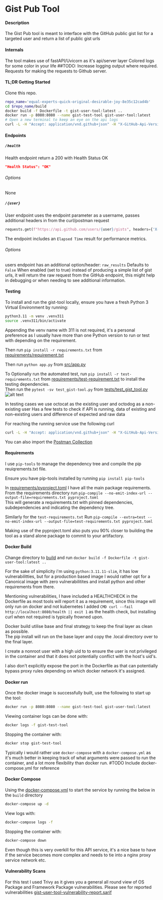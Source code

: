 # Gist Pub Tool

#### Description
The Gist Pub tool is meant to interface with the GitHub public gist list for a targeted user and return a list of public gist urls


#### Internals
The tool makes use of fastAPI/Uvicorn as it's api/server layer
Colored logs for some color in your life ##TODO: Increase logging output where required.
Requests for making the requests to Github server.


#### TL;DR Getting Started
Clone this repo.  
```bash
repo_name='equal-experts-quick-original-desirable-joy-8e35c12cad4b'
cd $repo_name/build
docker build -f Dockerfile -t gist-user-tool:latest ..
docker run -p 8080:8080 --name gist-test-tool gist-user-tool:latest
# Open a new terminal to keep an eye on the api logs
curl -L -H "Accept: application/vnd.github+json" -H "X-GitHub-Api-Version: 2022-11-28" -H "raw_results: false" http://0.0.0.0:8080/octocat

```


#### Endpoints
##### `/health`
Health endpoint return a 200 with Health Status OK
```json
"Health Status": "OK"
```
###### Options
None


##### `/{user}`
User endpoint uses the endpoint parameter as a username, passes additional headers in from the curl/postman request
```python
requests.get(f"https://api.github.com/users/{user}/gists", headers={'X-GitHub-Api-Version': git_api_version, 'accept': accept, 'Authorization': authorisation_token})
```
The endpoint includes an `Elapsed Time` result for performance metrics.

###### Options
users endpoint has an additional option/header:
`raw_results` Defaults to `False`
When enabled (set to true) instead of producing a simple list of gist urls, it will return the raw request from the GitHub endpoint, this might help in debugging or when needing to see additional information.


#### Testing
To install and run the gist-tool locally, ensure you have a fresh Python 3 Virtual Environment by running:
```bash
python3.11 -m venv .venv311
source .venv311/bin/activate
```
Appending the venv name with 311 is not required, it's a personal preference as I usually have more than one Python version to run or test with depending on the requirement.

Then run `pip install -r requirements.txt` from [requirements/requirement.txt](../requirements/requirements.txt)

Then run `python app.py` from [src/app.py](../src/app.py)

To Optionally run the automated test, run `pip install -r test-requirements.txt` from [requirements/test-requirement.txt](../requirements/test-requirements.txt) to install the testing dependencies.  
Then run the `pytest -sv test_gist-tool.py` from [tests/test_gist_tool.py](../tests/test_gist-tool.py)
![alt text](test_results.png)

In testing cases we use octocat as the existing user and octodog as a non-existing user
Has a few tests to check if API is running, data of existing and non-existing users and difference of expected and raw data

For reaching the running service use the following curl
```bash
curl -L -H "Accept: application/vnd.github+json" -H "X-GitHub-Api-Version: 2022-11-28" -H "raw_results: False" http://0.0.0.0:8080/<user>
```

You can also import the [Postman Collection](../tests/Project.postman_collection.json)


#### Requirements
I use `pip-tools` to manage the dependency tree and compile the pip reuiqrements.txt file.  

Ensure you have pip-tools installed by running `pip install pip-tools`  

In [requirements/pyproject.toml](../requirements/pyproject.toml) I have all the main package requirements.
From the requirements directory run `pip-compile --no-emit-index-url --output-file=requirements.txt pyproject.toml`  
This will generate a requirements.txt with pinned dependencies, subdependencies and indicating the dependency tree.  

Similarly for the `test-requirements.txt`
Run `pip-compile --extra=test --no-emit-index-url --output-file=test-requirements.txt pyproject.toml`

Making use of the pyproject.toml also puts you 90% closer to building the tool as a stand alone package to commit to your artifactory.  


#### Docker Build

Change directory to [build](../build/) and run `docker build -f Dockerfile -t gist-user-tool:latest ..`

For the sake of simplicity i'm using `python:3.11.11-slim`, it has low vulnerabilitties, but for a production based image I would rather opt for a Canonical image with zero vulnerabilitites and install python and other requirements from there.  

Mentioning vulnerabilities, I have included a HEALTHCHECK in the Dockerfile as most tools will report it as a requirement, since this image will only run on docker and not kubernetes I added `CMD curl --fail http://localhost:8080/health || exit 1` as the health check, but installing curl when not required is typically frowned upon.  

Docker build utilise base and final strategy to keep the final layer as clean as possible.  
The pip install will run on the base layer and copy the .local directory over to the final layer.  

I create a nonroot user with a high uid to to ensure the user is not privileged in the container and that it does not potentially conflict with the host's uid's.  

I also don't explicitly expose the port in the Dockerfile as that can potentially bypass proxy rules depending on which docker network it's assigned.

#### Docker run
Once the docker image is successfully built, use the following to start up the tool:
```bash
docker run -p 8080:8080 --name gist-test-tool gist-user-tool:latest
```

Viewing container logs can be done with:
```bash
docker logs -f gist-test-tool
```

Stopping the container with:
```bash
docker stop gist-test-tool
```

Typically i would rather use `docker-compose` with a `docker-compose.yml` as it's much better in keeping track of what arguments were passed to run the container, and a lot more flexibility than docker run.
#TODO Include docker-compose.yml for reference

#### Docker Compose
Using the [docker-compose.yml](../build/docker-compose.yml) to start the service by running the below in the `build` directory
```bash
docker-compose up -d 
```

View logs with:
```bash
docker-compose logs -f
```

Stopping the container with:
```bash
docker-compose down
```

Even though this is very overkill for this API service, it's a nice base to have if the service becomes more complex and needs to tie into a nginx proxy service network etc.  

#### Vulnerability Scans
For this test I used Trivy as it gives you a general all round view of OS Package and Framework Package vulnerabilities. 
Please see for reported vulnerabilities [gist-user-tool-vulnerability-report.sarif](../build/gist-user-tool-vulnerability-report.sarif)